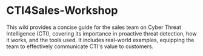 # CTI4Sales-Workshop
This wiki provides a concise guide for the sales team on Cyber Threat Intelligence (CTI), covering its importance in proactive threat detection, how it works, and the tools used. It includes real-world examples, equipping the team to effectively communicate CTI's value to customers.
